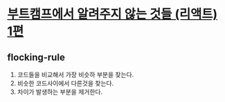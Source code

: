 # [부트캠프에서 알려주지 않는 것들 (리액트) 1편](https://www.inflearn.com/course/%EB%B6%80%ED%8A%B8%EC%BA%A0%ED%94%84-%EC%95%8C%EB%A0%A4%EC%A3%BC%EC%A7%80%EC%95%8A%EB%8A%94%EA%B2%83%EB%93%A4-%EB%A6%AC%EC%95%A1%ED%8A%B8-part1/dashboard)

## flocking-rule

1. 코드들을 비교해서 가장 비슷하 부분을 찾는다.
2. 비슷한 코드사이에서 다른것을 찾는다.
3. 차이가 발생하는 부분을 제거한다.
